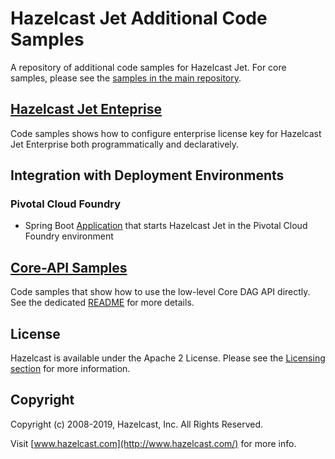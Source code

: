 # Hazelcast Jet Additional Code Samples

A repository of additional code samples for Hazelcast Jet. For core samples, 
please see the [samples in the main repository](https://github.com/hazelcast/hazelcast-jet/tree/master/examples).

## [Hazelcast Jet Enteprise](enterprise)

Code samples shows how to configure enterprise license key for Hazelcast Jet Enterprise
both programmatically and declaratively.

## Integration with Deployment Environments

### Pivotal Cloud Foundry
  - Spring Boot [Application]((integration/pcf/src/main/java/Application.java)) that
  starts Hazelcast Jet in the Pivotal Cloud Foundry environment

## [Core-API Samples](core-api/README.md)

Code samples that show how to use the low-level Core DAG API directly.
See the dedicated [README](core-api/README.md) for more details.

## License

Hazelcast is available under the Apache 2 License. Please see the
[Licensing section](http://docs.hazelcast.org/docs/latest-dev/manual/html-single/index.html#licensing)
for more information.

## Copyright

Copyright (c) 2008-2019, Hazelcast, Inc. All Rights Reserved.

Visit [www.hazelcast.com](http://www.hazelcast.com/) for more info.
